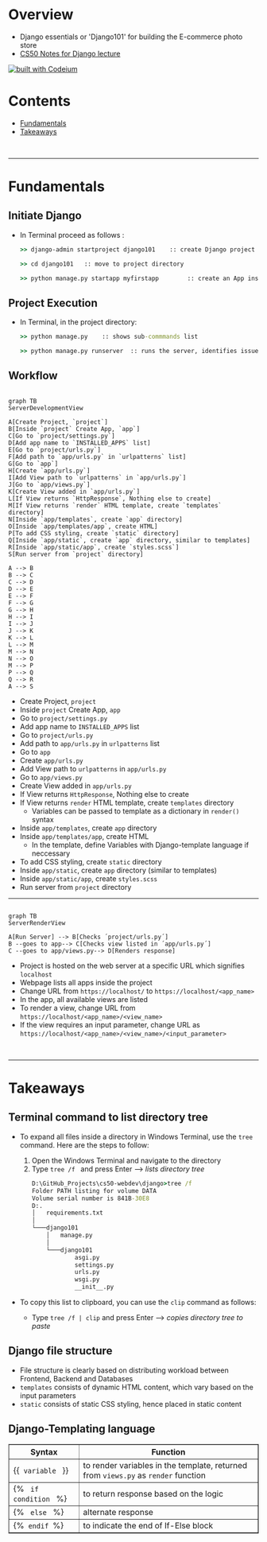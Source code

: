 # Overview
- Django essentials or 'Django101' for building the E-commerce photo store
- [CS50 Notes for Django lecture](https://cs50.harvard.edu/web/2020/notes/3/)

[![built with Codeium](https://codeium.com/badges/main)](https://codeium.com)


# Contents
- [Fundamentals](#fundamentals)
- [Takeaways](#takeaways)

</br>
<hr>

# Fundamentals
## Initiate Django
 - In Terminal proceed as follows :
    ```cmd
    >> django-admin startproject django101    :: create Django project

    >> cd django101   :: move to project directory

    >> python manage.py startapp myfirstapp        :: create an App inside project
    ```

## Project Execution
- In Terminal, in the project directory:
    ```cmd
    >> python manage.py    :: shows sub-commmands list

    >> python manage.py runserver  :: runs the server, identifies issues & changes
    ```

## Workflow

```mermaid

graph TB
ServerDevelopmentView

A[Create Project, `project`]
B[Inside `project` Create App, `app`]
C[Go to `project/settings.py`]
D[Add app name to `INSTALLED_APPS` list]
E[Go to `project/urls.py`]
F[Add path to `app/urls.py` in `urlpatterns` list]
G[Go to `app`]
H[Create `app/urls.py`]
I[Add View path to `urlpatterns` in `app/urls.py`]
J[Go to `app/views.py`]
K[Create View added in `app/urls.py`]
L[If View returns `HttpResponse`, Nothing else to create]
M[If View returns `render` HTML template, create `templates` directory]
N[Inside `app/templates`, create `app` directory]
O[Inside `app/templates/app`, create HTML]
P[To add CSS styling, create `static` directory]
Q[Inside `app/static`, create `app` directory, similar to templates]
R[Inside `app/static/app`, create `styles.scss`]
S[Run server from `project` directory]

A --> B
B --> C
C --> D
D --> E
E --> F
F --> G
G --> H
H --> I
I --> J
J --> K
K --> L
L --> M
M --> N
N --> O
M --> P
P --> Q
Q --> R
A --> S
```

- Create Project, `project`
- Inside `project` Create App, `app`
- Go to `project/settings.py`
- Add app name to `INSTALLED_APPS` list
- Go to `project/urls.py`
- Add path to `app/urls.py` in `urlpatterns` list
- Go to `app`
- Create `app/urls.py`
- Add View path to `urlpatterns` in `app/urls.py`
- Go to `app/views.py`
- Create View added in `app/urls.py`
- If View returns `HttpResponse`, Nothing else to create
- If View returns `render` HTML template, create `templates` directory
	- Variables can be passed to template as a dictionary in `render()` syntax
- Inside `app/templates`, create `app` directory
- Inside `app/templates/app`, create HTML 
	- In the template, define Variables with Django-template language if neccessary
- To add CSS styling, create `static` directory
- Inside `app/static`, create `app` directory (similar to templates)
- Inside `app/static/app`, create `styles.scss`
- Run server from `project` directory 

<hr>

```mermaid

graph TB
ServerRenderView

A[Run Server] --> B[Checks ´project/urls.py´]
B --goes to app--> C[Checks view listed in ´app/urls.py´]
C --goes to app/views.py--> D[Renders response] 
```

- Project is hosted on the web server at a specific URL which signifies `localhost`
- Webpage lists all apps inside the project
- Change URL from `https://localhost/` to `https://localhost/<app_name>`
- In the app, all available views are listed
- To render a view, change URL from `https://localhost/<app_name>/<view_name>`
- If the view requires an input parameter, change URL as `https://localhost/<app_name>/<view_name>/<input_parameter>`

</br>
<hr>

# Takeaways
## Terminal command to list directory tree

- To expand all files inside a directory in Windows Terminal, use the `tree` command. Here are the steps to follow:

    1. Open the Windows Terminal and navigate to the directory
    2. Type `tree /f ` and press Enter --> *lists directory tree*
        ```cmd
        D:\GitHub_Projects\cs50-webdev\django>tree /f
        Folder PATH listing for volume DATA
        Volume serial number is 841B-30E8
        D:.
        │   requirements.txt
        │
        └───django101
            │   manage.py
            │
            └───django101
                    asgi.py
                    settings.py
                    urls.py
                    wsgi.py
                    __init__.py
        ```

- To copy this list to clipboard, you can use the `clip` command as follows:
    - Type `tree /f | clip` and press Enter --> *copies directory tree to paste*


## Django file structure
- File structure is clearly based on distributing workload between Frontend, Backend and Databases
- `templates` consists of dynamic HTML content, which vary based on the input parameters
- `static` consists of static CSS styling, hence placed in static content


## Django-Templating language
<table border>
    <th>Syntax</th>
    <th>Function</th>
    <tr>
        <td>{{<code> variable </code> }}</td>
        <td>to render variables in the template, returned from <code>views.py</code> as <code>render</code> function</td>
    </tr>
    <tr>
        <td>{% <code> if condition </code> %}</td>
        <td>to return response based on the logic</td>
    </tr>
    <tr>
        <td>{% <code> else </code> %}</td>
        <td>alternate response</td>
    </tr>
    <tr>
        <td>{%<code> endif </code>%}</td>
        <td>to indicate the end of If-Else block</td>
    </tr>
</table>